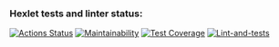 ### Hexlet tests and linter status:
[![Actions Status](https://github.com/Hohlyandiya/frontend-project-11/actions/workflows/hexlet-check.yml/badge.svg)](https://github.com/Hohlyandiya/frontend-project-11/actions)
[![Maintainability](https://api.codeclimate.com/v1/badges/e745ebf45c05b8b87732/maintainability)](https://codeclimate.com/github/Hohlyandiya/frontend-project-11/maintainability)
[![Test Coverage](https://api.codeclimate.com/v1/badges/e745ebf45c05b8b87732/test_coverage)](https://codeclimate.com/github/Hohlyandiya/frontend-project-11/test_coverage)
[![Lint-and-tests](https://github.com/Hohlyandiya/frontend-project-11/actions/workflows/github-actions-demo.yml/badge.svg?branch=main&event=push)](https://github.com/Hohlyandiya/frontend-project-11/actions/workflows/github-actions-demo.yml)